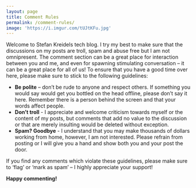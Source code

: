 ```yaml
---
layout: page
title: Comment Rules
permalink: /comment-rules/
image: 'https://i.imgur.com/tUJtKFu.jpg'
---
```


Welcome to Stefan Kreidels tech blog. I try my best to make sure that the discussions on my posts are troll, spam and abuse free but I am not omnipresent. The comment section can be a great place for interaction between you and me, and even for spawning stimulating conversation – it can be a great place for all of us! To ensure that you have a good time over here, please make sure to stick to the following guidelines:

- **Be polite** – don’t be rude to anyone and respect others. If something you would say would get you bottled on the head offline, please don’t say it here. Remember there is a person behind the screen and that your words affect people.
- **Don’t troll** - I appreciate and welcome criticism towards myself or the content of my posts, but comments that add no value to the discussion or that are merely insulting would be deleted without exception.
- **Spam? Goodbye** - I understand that you may make thousands of dollars working from home, however, I am not interested. Please refrain from posting or I will give you a hand and show both you and your post the door.

If you find any comments which violate these guidelines, please make sure to ‘flag’ or ‘mark as spam’ – I highly appreciate your support!

**Happy commenting!**
